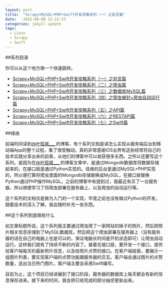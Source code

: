 ```yaml
---
layout: post
title:  "Scrapy+MySQL+PHP+Swift开发攻略系列（一）之前言篇"
date:   2015-08-08 22:22:33
categories: jekyll update
tags:
  - Linux
  - Scrapy
  - Swift
---
```


##系列目录

你可以从这个地方做一个快速跳转。

- [Scrapy+MySQL+PHP+Swift开发攻略系列（一）之前言篇]({page.url})
- [Scrapy+MySQL+PHP+Swift开发攻略系列（二）之爬虫篇]()
- [Scrapy+MySQL+PHP+Swift开发攻略系列（三）之数据库MySQL篇]()
- [Scrapy+MySQL+PHP+Swift开发攻略系列（四）之爬虫被封+爬虫自动运行篇]()
- [Scrapy+MySQL+PHP+Swift开发攻略系列（五）之API篇]()
- [Scrapy+MySQL+PHP+Swift开发攻略系列（六）之RESTAPI篇]()
- [Scrapy+MySQL+PHP+Swift开发攻略系列（七）之Swift篇]()

##缘由

前端时间读到[@叶孤城___ ](http://www.jianshu.com/users/b82d2721ba07/latest_articles)的博客，有个系列文档是讲怎么实现从服务端后台到移动端App的整个过程，看了很受触动。真的非常感谢iOS业界有这些经常将自己的技术实践分享出来的前辈，从他们的博客中可以收获很多东西。之所以还要写这个系列，是因为在[@叶孤城___ ](http://www.jianshu.com/users/b82d2721ba07/latest_articles)的博客文章中，是通过Mongodb数据库将数据存储起来的，在接口层是通过Python实现的。佳缘的后台是通过MySQL+PHP实现的，所以便打算将爬虫里面的Mongodb存储替换成MySQL，在接口层替换Python通过PHP操作MySQL。之前的博客中有提到过，我最近有买了一台服务器，所以顺便学习了将爬虫部署在服务器上，以及爬虫的自动运行等。

这个系列的文档仅是做为入门的一个实现，毕竟之前也没有做过Python的开发。随着技术的深入了解，我会随时补充一些东西。

##这个系列到底做些什么

如文章标题所说，这个系列我主要通过爬虫爬了一家网站的妹子的照片，然后把照片相关信息存储到了MySQL数据库。然后把这个爬虫部署在服务器上（没有服务器的话在自己的电脑上也是可以的，保证电脑长时间是开机状态即可）让爬虫自动运行。这样我们就有了持续不断的内容了。接着在接口层，要开发一个接口，提供给客户端每天的最新照片信息，以及给照片点赞的接口。在客户端层面，要展示一组图片列表，要实现客户端的点赞功能跟服务器的交互。客户端会通过图片的点赞数量，选出当日热门图片。客户端主要会采用Swift编写。

目前为止，这个项目已经进展到了接口阶段，服务器的数据库上每天都会有新的信息保存进来。接下来的时间，我会把已经完成的部分抽空更新出来。


